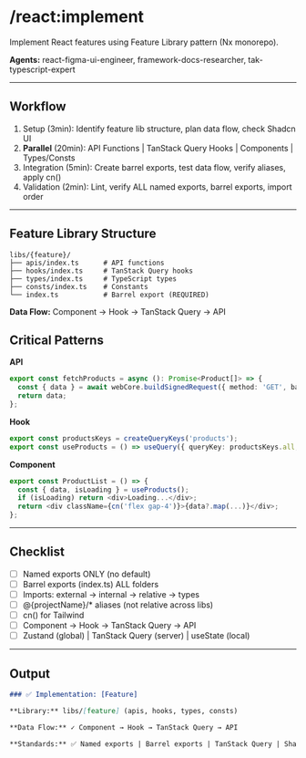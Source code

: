 # /react:implement

Implement React features using Feature Library pattern (Nx monorepo).

**Agents:** react-figma-ui-engineer, framework-docs-researcher, tak-typescript-expert

---

## Workflow

1. Setup (3min): Identify feature lib structure, plan data flow, check Shadcn UI
2. **Parallel** (20min): API Functions | TanStack Query Hooks | Components | Types/Consts
3. Integration (5min): Create barrel exports, test data flow, verify aliases, apply cn()
4. Validation (2min): Lint, verify ALL named exports, barrel exports, import order

---

## Feature Library Structure

```
libs/{feature}/
├── apis/index.ts      # API functions
├── hooks/index.ts     # TanStack Query hooks
├── types/index.ts     # TypeScript types
├── consts/index.ts    # Constants
└── index.ts           # Barrel export (REQUIRED)
```

**Data Flow:** Component → Hook → TanStack Query → API

## Critical Patterns

**API**
```typescript
export const fetchProducts = async (): Promise<Product[]> => {
  const { data } = await webCore.buildSignedRequest({ method: 'GET', baseURL: '/products' }).execute();
  return data;
};
```

**Hook**
```typescript
export const productsKeys = createQueryKeys('products');
export const useProducts = () => useQuery({ queryKey: productsKeys.all, queryFn: fetchProducts });
```

**Component**
```typescript
export const ProductList = () => {
  const { data, isLoading } = useProducts();
  if (isLoading) return <div>Loading...</div>;
  return <div className={cn('flex gap-4')}>{data?.map(...)}</div>;
};
```

---

## Checklist

- [ ] Named exports ONLY (no default)
- [ ] Barrel exports (index.ts) ALL folders
- [ ] Imports: external → internal → relative → types
- [ ] @{projectName}/* aliases (not relative across libs)
- [ ] cn() for Tailwind
- [ ] Component → Hook → TanStack Query → API
- [ ] Zustand (global) | TanStack Query (server) | useState (local)

---

## Output

```markdown
### ✅ Implementation: [Feature]

**Library:** libs/[feature] (apis, hooks, types, consts)

**Data Flow:** ✓ Component → Hook → TanStack Query → API

**Standards:** ✅ Named exports | Barrel exports | TanStack Query | Shadcn UI | cn()
```
